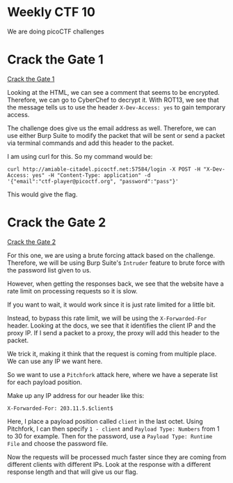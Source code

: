# Weekly CTF 10
We are doing picoCTF challenges

# Crack the Gate 1
[Crack the Gate 1](https://play.picoctf.org/practice/challenge/520?page=1&search=crack%20)

Looking at the HTML, we can see a comment that seems to be encrypted. Therefore, we can go to CyberChef to decrypt it. With ROT13, we see that the message tells us to use the header `X-Dev-Access: yes` to gain temporary access.

The challenge does give us the email address as well. Therefore, we can use either Burp Suite to modify the packet that will be sent or send a packet via terminal commands and add this header to the packet.

I am using curl for this. So my command would be:

    curl http://amiable-citadel.picoctf.net:57584/login -X POST -H "X-Dev-Access: yes" -H "Content-Type: application" -d 
    '{"email":"ctf-player@picoctf.org", "password":"pass"}'

This would give the flag.
# Crack the Gate 2
[Crack the Gate 2](https://play.picoctf.org/practice/challenge/521?page=1&search=crack%20)

For this one, we are using a brute forcing attack based on the challenge. Therefore, we will be using Burp Suite's `Intruder` feature
to brute force with the password list given to us. 

However, when getting the responses back, we see that the website have a rate limit on processing requests so it is slow.

If you want to wait, it would work since it is just rate limited for a little bit. 

Instead, to bypass this rate limit, we will be using the `X-Forwarded-For` header. Looking at the docs, we see that it identifies the client IP and the proxy IP. If I send a packet to a proxy, the proxy will add this header to the packet.

We trick it, making it think that the request is coming from multiple place. We can use any IP we want here.

So we want to use a `Pitchfork` attack here, where we have a seperate list for each payload position.

Make up any IP address for our header like this:

    X-Forwarded-For: 203.11.5.$client$ 

Here, I place a payload position called `client` in the last octet. Using Pitchfork, I can then specify `1 - client` and `Payload Type: Numbers` from 1 to 30 for example. Then for the password, use a `Payload Type: Runtime File` and choose the password file. 

Now the requests will be processed much faster since they are coming from different clients with different IPs. Look at the response
with a different response length and that will give us our flag. 